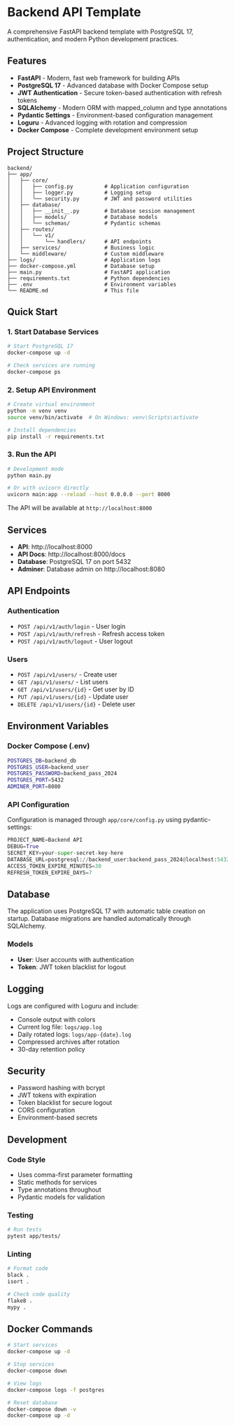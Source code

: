 # Backend API Template

A comprehensive FastAPI backend template with PostgreSQL 17, authentication, and modern Python development practices.

## Features

- **FastAPI** - Modern, fast web framework for building APIs
- **PostgreSQL 17** - Advanced database with Docker Compose setup
- **JWT Authentication** - Secure token-based authentication with refresh tokens
- **SQLAlchemy** - Modern ORM with mapped_column and type annotations
- **Pydantic Settings** - Environment-based configuration management
- **Loguru** - Advanced logging with rotation and compression
- **Docker Compose** - Complete development environment setup

## Project Structure

```
backend/
├── app/
│   ├── core/
│   │   ├── config.py          # Application configuration
│   │   ├── logger.py          # Logging setup
│   │   └── security.py        # JWT and password utilities
│   ├── database/
│   │   ├── __init__.py        # Database session management
│   │   ├── models/            # Database models
│   │   └── schemas/           # Pydantic schemas
│   ├── routes/
│   │   └── v1/
│   │       └── handlers/      # API endpoints
│   ├── services/              # Business logic
│   └── middleware/            # Custom middleware
├── logs/                      # Application logs
├── docker-compose.yml         # Database setup
├── main.py                    # FastAPI application
├── requirements.txt           # Python dependencies
├── .env                       # Environment variables
└── README.md                  # This file
```

## Quick Start

### 1. Start Database Services

```bash
# Start PostgreSQL 17
docker-compose up -d

# Check services are running
docker-compose ps
```

### 2. Setup API Environment

```bash
# Create virtual environment
python -m venv venv
source venv/bin/activate  # On Windows: venv\Scripts\activate

# Install dependencies
pip install -r requirements.txt
```

### 3. Run the API

```bash
# Development mode
python main.py

# Or with uvicorn directly
uvicorn main:app --reload --host 0.0.0.0 --port 8000
```

The API will be available at `http://localhost:8000`

## Services

- **API**: http://localhost:8000
- **API Docs**: http://localhost:8000/docs
- **Database**: PostgreSQL 17 on port 5432
- **Adminer**: Database admin on http://localhost:8080

## API Endpoints

### Authentication
- `POST /api/v1/auth/login` - User login
- `POST /api/v1/auth/refresh` - Refresh access token
- `POST /api/v1/auth/logout` - User logout

### Users
- `POST /api/v1/users/` - Create user
- `GET /api/v1/users/` - List users
- `GET /api/v1/users/{id}` - Get user by ID
- `PUT /api/v1/users/{id}` - Update user
- `DELETE /api/v1/users/{id}` - Delete user

## Environment Variables

### Docker Compose (.env)
```bash
POSTGRES_DB=backend_db
POSTGRES_USER=backend_user
POSTGRES_PASSWORD=backend_pass_2024
POSTGRES_PORT=5432
ADMINER_PORT=8080
```

### API Configuration
Configuration is managed through `app/core/config.py` using pydantic-settings:

```python
PROJECT_NAME=Backend API
DEBUG=True
SECRET_KEY=your-super-secret-key-here
DATABASE_URL=postgresql://backend_user:backend_pass_2024@localhost:5432/backend_db
ACCESS_TOKEN_EXPIRE_MINUTES=30
REFRESH_TOKEN_EXPIRE_DAYS=7
```

## Database

The application uses PostgreSQL 17 with automatic table creation on startup. Database migrations are handled automatically through SQLAlchemy.

### Models
- **User**: User accounts with authentication
- **Token**: JWT token blacklist for logout

## Logging

Logs are configured with Loguru and include:
- Console output with colors
- Current log file: `logs/app.log`
- Daily rotated logs: `logs/app-{date}.log`
- Compressed archives after rotation
- 30-day retention policy

## Security

- Password hashing with bcrypt
- JWT tokens with expiration
- Token blacklist for secure logout
- CORS configuration
- Environment-based secrets

## Development

### Code Style
- Uses comma-first parameter formatting
- Static methods for services
- Type annotations throughout
- Pydantic models for validation

### Testing
```bash
# Run tests
pytest app/tests/
```

### Linting
```bash
# Format code
black .
isort .

# Check code quality
flake8 .
mypy .
```

## Docker Commands

```bash
# Start services
docker-compose up -d

# Stop services
docker-compose down

# View logs
docker-compose logs -f postgres

# Reset database
docker-compose down -v
docker-compose up -d
```
